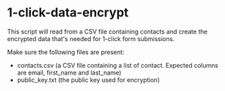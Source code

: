 # 1-click-data-encrypt

This script will read from a CSV file containing contacts and create the encrypted data that's needed for 1-click form submissions.

Make sure the following files are present:
- contacts.csv (a CSV file containing a list of contact. Expected columns are email, first_name and last_name)
- public_key.txt (the public key used for encryption)


